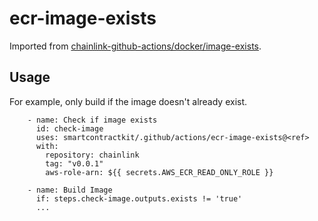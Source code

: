 # ecr-image-exists

Imported from
[chainlink-github-actions/docker/image-exists](https://github.com/smartcontractkit/chainlink-github-actions/blob/main/docker/image-exists/action.yml).

## Usage

For example, only build if the image doesn't already exist.

```
    - name: Check if image exists
      id: check-image
      uses: smartcontractkit/.github/actions/ecr-image-exists@<ref>
      with:
        repository: chainlink
        tag: "v0.0.1"
        aws-role-arn: ${{ secrets.AWS_ECR_READ_ONLY_ROLE }}

    - name: Build Image
      if: steps.check-image.outputs.exists != 'true'
      ...
```
